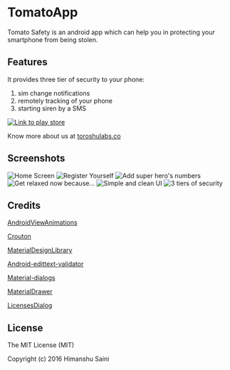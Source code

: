 # TomatoApp
Tomato Safety is an android app which can help you in protecting your smartphone from being stolen.



## Features

It provides three tier of security to your phone:

1. sim change notifications 
2. remotely tracking of your phone 
3. starting siren by a SMS 


[![Link to play store](https://github.com/sainihimanshu/TomatoApp/blob/master/screenshots/playstorelink.jpg)](https://play.google.com/store/apps/details?id=toroshu.tomato)

Know more about us at [toroshulabs.co](http://toroshulabs.co)


## Screenshots

![Home Screen](https://github.com/sainihimanshu/TomatoApp/blob/master/screenshots/1.jpg)
![Register Yourself](https://github.com/sainihimanshu/TomatoApp/blob/master/screenshots/2.jpg)
![Add super hero's numbers](https://github.com/sainihimanshu/TomatoApp/blob/master/screenshots/3.jpg)
![Get relaxed now because...](https://github.com/sainihimanshu/TomatoApp/blob/master/screenshots/4.jpg)
![Simple and clean UI](https://github.com/sainihimanshu/TomatoApp/blob/master/screenshots/5.jpg)
![3 tiers of security](https://github.com/sainihimanshu/TomatoApp/blob/master/screenshots/6.jpg)

## Credits


[AndroidViewAnimations](https://github.com/daimajia/AndroidViewAnimations)

[Crouton](https://github.com/keyboardsurfer/Crouton)

[MaterialDesignLibrary](https://github.com/navasmdc/MaterialDesignLibrary)

[Android-edittext-validator](https://github.com/vekexasia/android-edittext-validator)

[Material-dialogs](https://github.com/afollestad/material-dialogs)

[MaterialDrawer](https://github.com/mikepenz/MaterialDrawer)

[LicensesDialog](https://github.com/PSDev/LicensesDialog)


## License

The MIT License (MIT)

Copyright (c) 2016  Himanshu Saini
